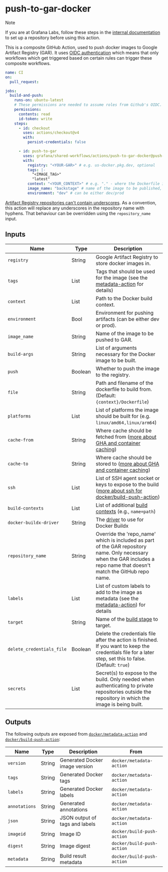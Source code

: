 # push-to-gar-docker

> [!NOTE]
> If you are at Grafana Labs, follow these steps in the [internal documentation](https://enghub.grafana-ops.net/docs/default/component/deployment-tools/platform/continuous-integration/google-artifact-registry/) to set up a repository before using this action.

This is a composite GitHub Action, used to push docker images to Google Artifact Registry (GAR).
It uses [OIDC authentication](https://docs.github.com/en/actions/deployment/security-hardening-your-deployments/about-security-hardening-with-openid-connect)
which means that only workflows which get triggered based on certain rules can
trigger these composite workflows.

<!-- x-release-please-start-version -->

```yaml
name: CI
on:
  pull_request:

jobs:
  build-and-push:
    runs-on: ubuntu-latest
    # These permissions are needed to assume roles from Github's OIDC.
    permissions:
      contents: read
      id-token: write
    steps:
      - id: checkout
        uses: actions/checkout@v4
        with:
          persist-credentials: false

      - id: push-to-gar
        uses: grafana/shared-workflows/actions/push-to-gar-docker@push-to-gar-docker-v0.4.1
        with:
          registry: "<YOUR-GAR>" # e.g. us-docker.pkg.dev, optional
          tags: |-
            "<IMAGE_TAG>"
            "latest"
          context: "<YOUR_CONTEXT>" # e.g. "." - where the Dockerfile is
          image_name: "backstage" # name of the image to be published, required
          environment: "dev" # can be either dev/prod
```

<!-- x-release-please-end-version -->

[Artifact Registry repositories can't contain underscores][underscore-issue].
As a convention, this action will replace any underscores in the repository name
with hyphens. That behaviour can be overridden using the `repository_name`
input.

[underscore-issue]: https://issuetracker.google.com/issues/229159012

## Inputs

| Name                      | Type    | Description                                                                                                                                                                    |
| ------------------------- | ------- | ------------------------------------------------------------------------------------------------------------------------------------------------------------------------------ |
| `registry`                | String  | Google Artifact Registry to store docker images in.                                                                                                                            |
| `tags`                    | List    | Tags that should be used for the image (see the [metadata-action][mda] for details)                                                                                            |
| `context`                 | List    | Path to the Docker build context.                                                                                                                                              |
| `environment`             | Bool    | Environment for pushing artifacts (can be either dev or prod).                                                                                                                 |
| `image_name`              | String  | Name of the image to be pushed to GAR.                                                                                                                                         |
| `build-args`              | String  | List of arguments necessary for the Docker image to be built.                                                                                                                  |
| `push`                    | Boolean | Whether to push the image to the registry.                                                                                                                                     |
| `file`                    | String  | Path and filename of the dockerfile to build from. (Default: `{context}/Dockerfile`)                                                                                           |
| `platforms`               | List    | List of platforms the image should be built for (e.g. `linux/amd64,linux/arm64`)                                                                                               |
| `cache-from`              | String  | Where cache should be fetched from ([more about GHA and container caching](https://www.kenmuse.com/blog/implementing-docker-layer-caching-in-github-actions/))                 |
| `cache-to`                | String  | Where cache should be stored to ([more about GHA and container caching](https://www.kenmuse.com/blog/implementing-docker-layer-caching-in-github-actions/))                    |
| `ssh`                     | List    | List of SSH agent socket or keys to expose to the build ([more about ssh for docker/build-push-action](https://github.com/docker/build-push-action?tab=readme-ov-file#inputs)) |
| `build-contexts`          | List    | List of additional [build contexts](https://github.com/docker/build-push-action?tab=readme-ov-file#inputs) (e.g., `name=path`)                                                 |
| `docker-buildx-driver`    | String  | The [driver](https://github.com/docker/setup-buildx-action/tree/v3/?tab=readme-ov-file#customizing) to use for Docker Buildx                                                   |
| `repository_name`         | String  | Override the 'repo_name' which is included as part of the GAR repository name. Only necessary when the GAR includes a repo name that doesn't match the GitHub repo name.       |
| `labels`                  | List    | List of custom labels to add to the image as metadata (see the [metadata-action](https://github.com/docker/metadata-action?tab=readme-ov-file#inputs)) for details             |
| `target`                  | String  | Name of the [build stage](https://docs.docker.com/build/building/multi-stage/) to target.                                                                                      |
| `delete_credentials_file` | Boolean | Delete the credentials file after the action is finished. If you want to keep the credentials file for a later step, set this to false. (Default: `true`)                      |
| `secrets`                 | List    | Secret(s) to expose to the build. Only needed when authenticating to private repositories outside the repository in which the image is being built.                            |

[mda]: https://github.com/docker/metadata-action?tab=readme-ov-file#tags-input

## Outputs

The following outputs are exposed from [`docker/metadata-action`](https://github.com/docker/metadata-action?tab=readme-ov-file#outputs) and [`docker/build-push-action`](https://github.com/docker/build-push-action?tab=readme-ov-file#outputs):

| Name          | Type   | Description                    | From                       |
| ------------- | ------ | ------------------------------ | -------------------------- |
| `version`     | String | Generated Docker image version | `docker/metadata-action`   |
| `tags`        | String | Generated Docker tags          | `docker/metadata-action`   |
| `labels`      | String | Generated Docker labels        | `docker/metadata-action`   |
| `annotations` | String | Generated annotations          | `docker/metadata-action`   |
| `json`        | String | JSON output of tags and labels | `docker/metadata-action`   |
| `imageid`     | String | Image ID                       | `docker/build-push-action` |
| `digest`      | String | Image digest                   | `docker/build-push-action` |
| `metadata`    | String | Build result metadata          | `docker/build-push-action` |
